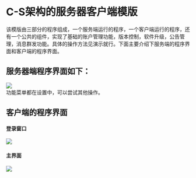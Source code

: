# C-S架构的服务器客户端模版
该模版由三部分的程序组成，一个服务端运行的程序，一个客户端运行的程序，还有一个公共的组件，实现了基础的账户管理功能，版本控制，软件升级，公告管理，消息群发功能。具体的操作方法见演示就行。下面主要介绍下服务端的程序界面和客户端的程序界面。

## 服务器端程序界面如下：
![](https://github.com/dathlin/C-S-/raw/master/软件系统服务端模版/screenshots/server.png)  
功能菜单都在设置中，可以尝试其他操作。

## 客户端的程序界面
#### 登录窗口
![](https://github.com/dathlin/C-S-/raw/master/软件系统客户端模版/screenshots/client1.png)  
#### 主界面
![](https://github.com/dathlin/C-S-/raw/master/软件系统客户端模版/screenshots/client2.png)  